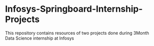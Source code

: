 # Infosys-Springboard-Internship-Projects
This repository contains resources of two projects done during 3Month Data Science internship at Infosys
